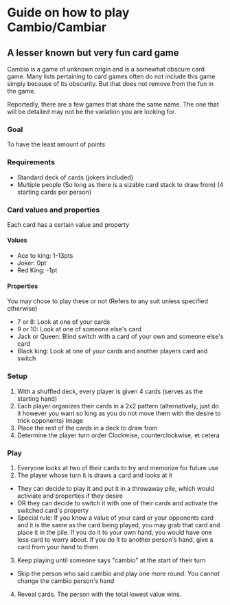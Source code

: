 # Guide on how to play Cambio/Cambiar
## A lesser known but very fun card game
Cambio is a game of unknown origin and is a somewhat obscure card game. Many lists pertaining to card games often do not include this game simply because of its obscurity. But that does not remove from the fun in the game.

Reportedly, there are a few games that share the same name. The one that will be detailed may not be the variation you are looking for.  

### Goal
To have the least amount of points  
### Requirements
- Standard deck of cards (jokers included)
- Multiple people (So long as there is a sizable card stack to draw from) (4 starting cards per person)
### Card values and properties  
Each card has a certain value and property  
#### Values
- Ace to king: 1-13pts
- Joker: 0pt
- Red King: -1pt
#### Properties
You may chose to play these or not
(Refers to any suit unless specified otherwise)
- 7 or 8: Look at one of your cards
- 9 or 10: Look at one of someone else's card
- Jack or Queen: Blind switch with a card of your own and someone else's card
- Black king: Look at one of your cards and another players card and switch
### Setup
1. With a shuffled deck, every player is given 4 cards (serves as the starting hand)
2. Each player organizes their cards in a 2x2 pattern (alternatively, just do it however you want so long as you do not move them with the desire to trick opponents)
   Image
3. Place the rest of the cards in a deck to draw from
4. Determine the player turn order
   Clockwise, counterclockwise, et cetera
### Play
1. Everyone looks at two of their cards to try and memorize for future use
2. The player whose turn it is draws a card and looks at it
- They can decide to play it and put it in a  throwaway pile, which would activiate and properties if they desire
- OR they can decide to switch it with one of their cards and activate the switched card's property
- Special rule: If you know a value of your card or your opponents card and it is the same as the card being played, you may grab that card and place it in the pile. If you do it to your own hand, you would have one less card to worry about. If you do it to another person's hand, give a card from your hand to them.
3. Keep playing until someone says "cambio" at the start of their turn
- Skip the person who said cambio and play one more round. You cannot change the cambio person's hand
4. Reveal cards. The person with the total lowest value wins.
